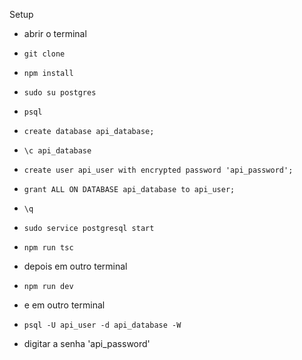 Setup

- abrir o terminal
- `git clone`
- `npm install`
- `sudo su postgres`
- `psql`
- `create database api_database;`
- `\c api_database`
- `create user api_user with encrypted password 'api_password';`
- `grant ALL ON DATABASE api_database to api_user;`
- `\q`
- `sudo service postgresql start`
- `npm run tsc`

- depois em outro terminal
- `npm run dev`

- e em outro terminal
- `psql -U api_user -d api_database -W`
- digitar a senha 'api_password'
